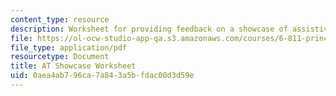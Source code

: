 ```yaml
---
content_type: resource
description: Worksheet for providing feedback on a showcase of assistive technology.
file: https://ol-ocw-studio-app-qa.s3.amazonaws.com/courses/6-811-principles-and-practice-of-assistive-technology-fall-2014/0aea4ab796ca7a843a5bfdac00d3d59e_MIT6_811F14_AT_Showcase.pdf
file_type: application/pdf
resourcetype: Document
title: AT Showcase Worksheet
uid: 0aea4ab7-96ca-7a84-3a5b-fdac00d3d59e
---
```

